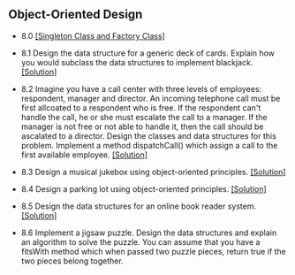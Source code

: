 ## Object-Oriented Design

- 8.0 [[Singleton Class and Factory Class]](../code/8.0.java)

- 8.1 Design the data structure for a generic deck of cards. Explain how you would subclass the data structures to implement blackjack. [[Solution]](../code/8.1.java)

- 8.2 Imagine you have a call center with three levels of employees: respondent, manager and director. An incoming telephone call must be first allcoated to a respondent who is free. If the respondent can't handle the call, he or she must escalate the call to a manager. If the manager is not free or not able to handle it, then the call should be ascalated to a director. Design the classes and data structures for this problem. Implement a method dispatchCall() which assign a call to the first available employee. [[Solution]](../code/8.2.java)

- 8.3 Design a musical jukebox using object-oriented principles. [[Solution]](../code/8.3.java)

- 8.4 Design a parking lot using object-oriented principles. [[Solution]](../code/8.4.java)

- 8.5 Design the data structures for an online book reader system. [[Solution]](../code/8.5.java)

- 8.6 Implement a jigsaw puzzle. Design the data structures and explain an algorithm to solve the puzzle. You can assume that you have a fitsWith method which when passed two puzzle pieces, return true if the two pieces belong together.
